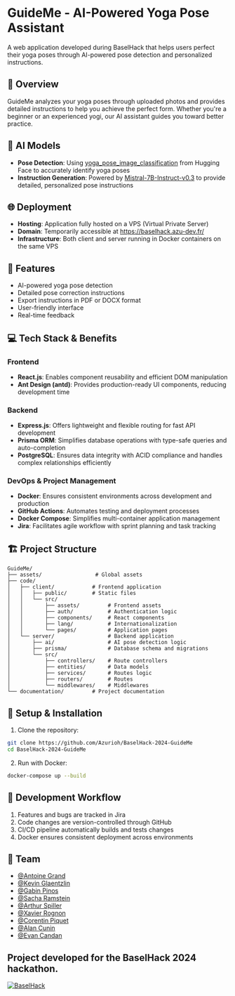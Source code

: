 # GuideMe - AI-Powered Yoga Pose Assistant

A web application developed during BaselHack that helps users perfect their yoga poses through AI-powered pose detection and personalized instructions.

## 🎯 Overview

GuideMe analyzes your yoga poses through uploaded photos and provides detailed instructions to help you achieve the perfect form. Whether you're a beginner or an experienced yogi, our AI assistant guides you toward better practice.

## 🤖 AI Models
- **Pose Detection**: Using [yoga_pose_image_classification](https://huggingface.co/dima806/yoga_pose_image_classification) from Hugging Face to accurately identify yoga poses
- **Instruction Generation**: Powered by [Mistral-7B-Instruct-v0.3](https://huggingface.co/mistralai/Mistral-7B-Instruct-v0.3) to provide detailed, personalized pose instructions

## 🌐 Deployment
- **Hosting**: Application fully hosted on a VPS (Virtual Private Server)
- **Domain**: Temporarily accessible at https://baselhack.azu-dev.fr/
- **Infrastructure**: Both client and server running in Docker containers on the same VPS

## 🚀 Features

- AI-powered yoga pose detection
- Detailed pose correction instructions
- Export instructions in PDF or DOCX format
- User-friendly interface
- Real-time feedback

## 💻 Tech Stack & Benefits

### Frontend
- **React.js**: Enables component reusability and efficient DOM manipulation
- **Ant Design (antd)**: Provides production-ready UI components, reducing development time

### Backend
- **Express.js**: Offers lightweight and flexible routing for fast API development
- **Prisma ORM**: Simplifies database operations with type-safe queries and auto-completion
- **PostgreSQL**: Ensures data integrity with ACID compliance and handles complex relationships efficiently

### DevOps & Project Management
- **Docker**: Ensures consistent environments across development and production
- **GitHub Actions**: Automates testing and deployment processes
- **Docker Compose**: Simplifies multi-container application management
- **Jira**: Facilitates agile workflow with sprint planning and task tracking

## 🏗️ Project Structure

```
GuideMe/
├── assets/                 # Global assets
├── code/
│   ├── client/            # Frontend application
│   │   ├── public/        # Static files
│   │   └── src/
│   │       ├── assets/         # Frontend assets
│   │       ├── auth/           # Authentication logic
│   │       ├── components/     # React components
│   │       ├── lang/           # Internationalization
│   │       └── pages/          # Application pages
│   └── server/                 # Backend application
│       ├── ai/                 # AI pose detection logic
│       ├── prisma/             # Database schema and migrations
│       └── src/
│           ├── controllers/    # Route controllers
│           ├── entities/       # Data models
│           ├── services/       # Routes logic
│           ├── routers/        # Routes
│           └── middlewares/    # Middlewares
└── documentation/         # Project documentation
```

## 🔧 Setup & Installation

1. Clone the repository:
```bash
git clone https://github.com/Azurioh/BaselHack-2024-GuideMe
cd BaselHack-2024-GuideMe
```

2. Run with Docker:
```bash
docker-compose up --build
```

## 🔄 Development Workflow

1. Features and bugs are tracked in Jira
2. Code changes are version-controlled through GitHub
3. CI/CD pipeline automatically builds and tests changes
4. Docker ensures consistent deployment across environments

## 👥 Team
- [@Antoine Grand](https://github.com/agrand2004)
- [@Kevin Glaentzlin](https://github.com/kevinGLAENTZLIN)
- [@Gabin Pinos](https://github.com/GabinP-Epitech2027)
- [@Sacha Ramstein](https://github.com/sramstein)
- [@Arthur Spiller](https://github.com/ArthurSpiller)
- [@Xavier Rognon](https://github.com/xavier-rognon)
- [@Corentin Piquet](https://github.com/Corent1P)
- [@Alan Cunin](https://github.com/Azurioh)
- [@Evan Candan](https://github.com/evancandan)

## Project developed for the BaselHack 2024 hackathon.

[![BaselHack](https://img.shields.io/badge/BaselHack-2024-FF6B6B?style=for-the-badge)](https://baselhack.ch/)